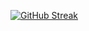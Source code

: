 [![GitHub Streak](https://streak-stats.demolab.com?user=vinaySIllinois&theme=ambient-gradient)](https://git.io/streak-stats)
